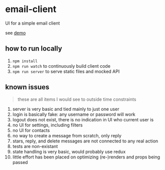 # email-client
UI for a simple email client

see [demo](https://crosshj.com/email-client/)

## how to run locally
1) `npm install`
2) `npm run watch` to continuously build client code
3) `npm run server` to serve static files and mocked API

## known issues
> these are all items I would see to outside time constraints

1) server is very basic and tied mainly to just one user
2) login is basically fake: any username or password will work
3) logout does not exist, there is no indication in UI who current user is
4) no UI for settings, including filters
5) no UI for contacts
6) no way to create a message from scratch, only reply
7) stars, reply, and delete messages are not connected to any real action
8) tests are non-existant
9) state handling is very basic, would probably use redux
10) little effort has been placed on optimizing (re-)renders and props being passed

